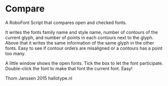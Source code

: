 # Compare

A RoboFont Script that compares open and checked fonts.

It writes the fonts family name and style name, number of contours of the current glyph, and number of points in each contours next to the glyph. Above that it writes the same information of the same glyph in the other fonts. 
Easy to see if contour orders are misaligned or a contours has a point too many.

A little window shows the open fonts. Tick the box to let the font participate.
Double-click the font to make that font the current font. Easy!

Thom Janssen 2015
hallotype.nl